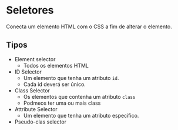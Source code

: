 # Seletores

Conecta um elemento HTML com o CSS a fim de alterar o elemento.

## Tipos

* Element selector
  - Todos os elementos HTML
* ID Selector
  - Um elemento que tenha um atributo `id`.
  - Cada id deverá ser único.
* Class Selector
  - Os elementos que contenha um atributo `class`
  - Podmeos ter uma ou mais class
* Attribute Selector
  - Um elemento que tenha um atributo específico.
* Pseudo-clas selector